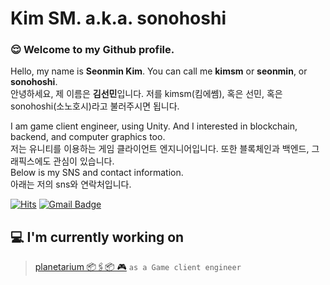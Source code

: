 # Kim SM. a.k.a. sonohoshi

### 😌 Welcome to my Github profile.

Hello, my name is **Seonmin Kim**. You can call me **kimsm** or **seonmin**, or **sonohoshi**.  
안녕하세요, 제 이름은 **김선민**입니다. 저를 kimsm(킴에쎔), 혹은 선민, 혹은 sonohoshi(소노호시)라고 불러주시면 됩니다.  

I am game client engineer, using Unity. And I interested in blockchain, backend, and computer graphics too.  
저는 유니티를 이용하는 게임 클라이언트 엔지니어입니다. 또한 블록체인과 백엔드, 그래픽스에도 관심이 있습니다.  
Below is my SNS and contact information.  
아래는 저의 sns와 연락처입니다.

[![Hits](https://hits.seeyoufarm.com/api/count/incr/badge.svg?url=https%3A%2F%2Fgithub.com%2Fsonohoshi)](https://github.com/sonohoshi)
[![Gmail Badge](https://img.shields.io/badge/-Gmail-d14836?style=flat-square&logo=Gmail&logoColor=white&link=mailto:dev.sonohoshi@gmail.com)](mailto:dev.sonohoshi@gmail.com)  

## 💻 I'm currently working on

> [planetarium 📦🖇📦 🎮](https://github.com/planetarium) `as a Game client engineer`

